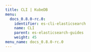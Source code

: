 ```yaml
---
title: CLI | KubeDB
menu:
  docs_0.8.0-rc.0:
    identifier: es-cli-elasticsearch
    name: CLI
    parent: es-elasticsearch-guides
    weight: 45
menu_name: docs_0.8.0-rc.0
---
```


